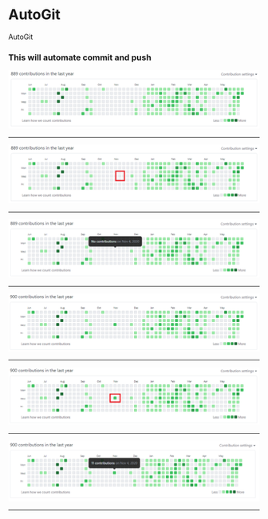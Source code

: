 # AutoGit
AutoGit

### This will automate commit and push


![alt text](/images/1.1.png)

<hr/>

![alt text](/images/1.2.png)

<hr/>

![alt text](/images/2.png)

<hr/>

![alt text](/images/3.1.png)

<hr/>

![alt text](/images/3.2.png)

<hr/>

![alt text](/images/4.png)

<hr/>